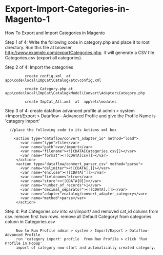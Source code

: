 # Export-Import-Categories-in-Magento-1
How To Export and Import Categories in Magento


Step 1 of 4: Write the following code in category.php and place it to root directory. Run this file at browser http://www.example.com/exportCategories.php. It will generate a CSV file  Categories.csv (export all categories).

Step 2 of 4: Import the categories

             create config.xml  at app\code\local\ImpCat\Catalog\etc\config.xml

             create Category.php at app\code\local\ImpCat\Catalog\Model\Convert\Adapter\Category.php

             create ImpCat_All.xml  at  app\etc\modules
              
Step 3 of 4: create dataflow advanced profile at admin > system >Import/Export > Dataflow - Advanced Profile 
             and give the Profile Name is 'category import'
             

      //place the following code to its Actions xml box 

        <action type="dataflow/convert_adapter_io" method="load">
           <var name="type">file</var>
           <var name="path">var/import</var>
           <var name="filename"><![CDATA[Categories.csv]]></var>
           <var name="format"><![CDATA[csv]]></var>
         </action>
         <action type="dataflow/convert_parser_csv" method="parse">
           <var name="delimiter"><![CDATA[,]]></var>
           <var name="enclose"><![CDATA["]]></var>
           <var name="fieldnames">true</var>
           <var name="store"><![CDATA[0]]></var>
           <var name="number_of_records">1</var>
           <var name="decimal_separator"><![CDATA[.]]></var>
           <var name="adapter">catalog/convert_adapter_category</var>
           <var name="method">parse</var>
         </action>

Step 4:  Put Categories.csv into var/import/ and
         removed cat_id colums from csv.
         remove first two rows.
         remove all Default Category/ from categories colunn in Categories.csv
         
         Now to Run Profile admin > system > Import/Export > Dataflow-Advanced Profile
         run 'category import' profile  from Run Profile > click 'Run Profile in Popup'
         import of category now start and automatically created category.


